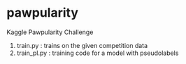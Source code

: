 # pawpularity
Kaggle Pawpularity Challenge
1) train.py : trains on the given competition data
2) train_pl.py : training code for a model with pseudolabels
